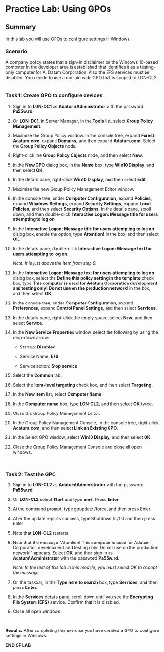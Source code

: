# Practice Lab: Using GPOs

## Summary

In this lab you will use GPOs to configure settings in Windows.


### Scenario


A company policy states that a sign-in disclaimer on the Windows 10-based
computer in the developer area is established that identifies it as a
testing-only computer for A. Datum Corporation. Also the EFS services must be
disabled. You decide to use a domain wide GPO that is scoped to LON-CL2.
 

### Task 1: Create GPO to configure devices

1.  Sign in to **LON-DC1** as **Adatum\\Administrator** with the password
    **Pa55w.rd**

2.  On **LON-DC1**, in Server Manager, in the **Tools** list, select **Group
    Policy Management**.

3.  Maximize the Group Policy window. In the console tree, expand **Forest:
    Adatum.com**, expand **Domains**, and then expand **Adatum.com**. Select the
    **Group Policy Objects** node.

4.  Right-click the **Group Policy Objects** node, and then select **New**.

5.  In the **New GPO** dialog box, in the **Name** box, type **Win10 Display**,
    and then select **OK**.

6.  In the details pane, right-click **Win10 Display**, and then select
    **Edit**.

7.  Maximize the new Group Policy Management Editor window.

8.  In the console tree, under **Computer Configuration**, expand **Policies**,
    expand **Windows Settings**, expand **Security Settings**, expand **Local
    Policies**, and then select **Security Options**. In the details pane,
    scroll down, and then double-click **Interactive Logon: Message title for
    users attempting to log on**.

9.  In the **Interactive Logon: Message title for users attempting to log on**
    dialog box, enable the option, type **Attention!** in the box, and then
    select **OK**.

10. In the details pane, double-click **Interactive Logon: Message text for
    users attempting to log on**.  
    
    _Note: It is just above the item from step 9._

11. In the **Interactive Logon: Message text for users attempting to log on**
    dialog box, select the **Define this policy setting in the template** check
    box, type **This computer is used for Adatum Corporation development and
    testing only! Do not use on the production network!** in the box, and then
    select **OK**.

12. In the console tree, under **Computer Configuration**, expand
    **Preferences**, expand **Control Panel Settings**, and then select
    **Services**.

13. In the details pane, right-click the empty space, select **New**, and then
    select **Service**.

14. In the **New Service Properties** window, select the following by using the
    drop-down arrow:

    -   Startup: **Disabled**

    -   Service Name: **EFS**

    -   Service action: **Stop service**

15. Select the **Common** tab.

16. Select the **Item-level targeting** check box, and then select
    **Targeting**.

17. In the **New Item** list, select **Computer Name**.

18. In the **Computer name** box, type **LON-CL2**, and then select **OK**
    twice.

19. Close the Group Policy Management Editor.

20. In the Group Policy Management Console, in the console tree, right-click
    **Adatum.com**, and then select **Link an Existing GPO**.

21. In the Select GPO window, select **Win10 Display**, and then select **OK**.

22. Close the Group Policy Management Console and close all open windows.

 

### Task 2: Test the GPO

1.  Sign in to **LON-CL2** as **Adatum\\Administrator** with the password
    **Pa55w.rd**

2.  On **LON-CL2** select **Start** and type **cmd**. Press **Enter**

3.  At the command prompt, type gpupdate /force, and then press Enter.

4.  After the update reports success, type Shutdown /r /t 0 and then press Enter

5.  Note that **LON-CL2** restarts.

6.  Note that the message "Attention! This computer is used for Adatum
    Corporation development and testing only! Do not use on the production
    network!" appears. Select **OK**, and then sign in as
    **Adatum\\Administrator** with the password **Pa55w.rd**.  
    
    _Note: In the rest of this lab in this module, you must select OK to
    accept the message._

7.  On the taskbar, in the **Type here to search** box, type **Services**, and
    then press **Enter**.

8.  In the **Services** details pane, scroll down until you see the **Encrypting
    File System (EFS)** service. Confirm that it is disabled.

9.  Close all open windows.

 

**Results:** After completing this exercise you have created a GPO to configure
settings in Windows.

**END OF LAB**